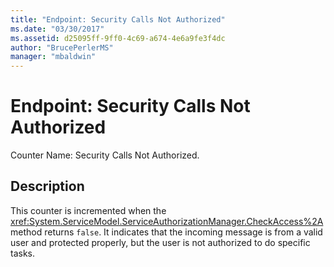 ```yaml
---
title: "Endpoint: Security Calls Not Authorized"
ms.date: "03/30/2017"
ms.assetid: d25095ff-9ff0-4c69-a674-4e6a9fe3f4dc
author: "BrucePerlerMS"
manager: "mbaldwin"
---
```

# Endpoint: Security Calls Not Authorized
Counter Name: Security Calls Not Authorized.  
  
## Description  
 This counter is incremented when the <xref:System.ServiceModel.ServiceAuthorizationManager.CheckAccess%2A> method returns `false`. It indicates that the incoming message is from a valid user and protected properly, but the user is not authorized to do specific tasks.
